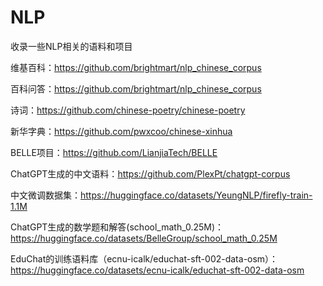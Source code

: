 # NLP
收录一些NLP相关的语料和项目

维基百科：https://github.com/brightmart/nlp_chinese_corpus 

百科问答：https://github.com/brightmart/nlp_chinese_corpus

诗词：https://github.com/chinese-poetry/chinese-poetry

新华字典：https://github.com/pwxcoo/chinese-xinhua

BELLE项目：https://github.com/LianjiaTech/BELLE

ChatGPT生成的中文语料：https://github.com/PlexPt/chatgpt-corpus

中文微调数据集：https://huggingface.co/datasets/YeungNLP/firefly-train-1.1M

ChatGPT生成的数学题和解答(school_math_0.25M)：https://huggingface.co/datasets/BelleGroup/school_math_0.25M

EduChat的训练语料库（ecnu-icalk/educhat-sft-002-data-osm）：https://huggingface.co/datasets/ecnu-icalk/educhat-sft-002-data-osm
